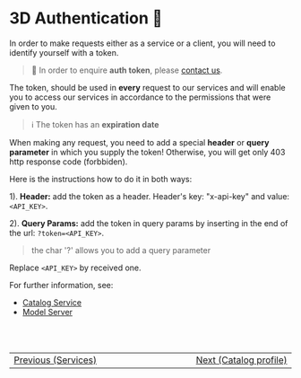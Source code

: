 # 3D Authentication :lock_with_ink_pen: 

In order to make requests either as a service or a client, you will need to identify yourself with a token.

> :information_desk_person: In order to enquire **auth token**, please [contact us](/classified/contact_us.md).

The token, should be used in **every** request to our services and will enable you to access our services in accordance to the permissions that were given to you. <br/>

> :information_source: The token has an **expiration date**

When making any request, you need to add a special **header** or **query parameter** in which you supply the token! Otherwise, you will get only 403 http response code (forbbiden). 

Here is the instructions how to do it in both ways:


1). **Header:** add the token as a header. Header's key: "x-api-key" and value: `<API_KEY>`.

2). **Query Params:** add the token in query params by inserting in the end of the url: `?token=<API_KEY>`. 
> the char '?' allows you to add a query parameter

Replace `<API_KEY>` by received one.

For further information, see:

- [Catalog Service](/ogc-protocols/ogc-csw-auth.md)
- [Model Server](/getting-started/3d/authentication/model_server_auth)

<br/>
<br/>
<table style=" width: 100%; display: table !important;">
    <tbody>
        <tr>
            <td align="left">
                <a href="#/getting-started/3d/3d_services">Previous (Services)</a>
            </td>
            <td align="right">
                <a href="#/catalog-information/v1_0/3d_profile">Next (Catalog profile)</a>
            </td>
        </tr>
    </tbody>
</table>